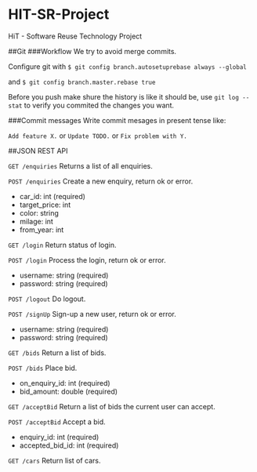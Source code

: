 HIT-SR-Project
=========

HiT - Software Reuse Technology Project

##Git
###Workflow
We try to avoid merge commits.

Configure git with
`$ git config branch.autosetuprebase always --global`

and
`$ git config branch.master.rebase true`

Before you push make shure the history is like it should be, use `git log --stat` to verify you commited the changes you want.

###Commit messages
Write commit mesages in present tense like:

`Add feature X.` or `Update TODO.` or `Fix problem with Y.`

##JSON REST API

`GET /enquiries`
Returns a list of all enquiries.

`POST /enquiries`
Create a new enquiry, return ok or error.
 - car_id: int (required)
 - target_price: int
 - color: string
 - milage: int
 - from_year: int

`GET /login`
Return status of login.

`POST /login`
Process the login, return ok or error.
 - username: string (required)
 - password: string (required)

`POST /logout`
Do logout.

`POST /signUp`
Sign-up a new user, return ok or error.
 - username: string (required)
 - password: string (required)

`GET /bids`
Return a list of bids.

`POST /bids`
Place bid.
 - on_enquiry_id: int (required)
 - bid_amount: double (required)

`GET /acceptBid`
Return a list of bids the current user can accept.

`POST /acceptBid`
Accept a bid.
 - enquiry_id: int (required)
 - accepted_bid_id: int (required)

`GET /cars`
Return list of cars.
